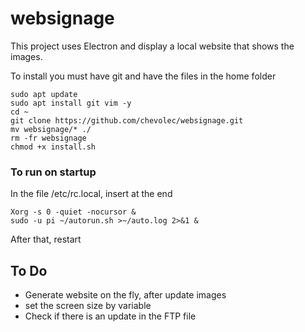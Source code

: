 # websignage

This project uses Electron and display a local website that shows the images.


To install you must have git  and have the files in the home folder

```
sudo apt update
sudo apt install git vim -y
cd ~
git clone https://github.com/chevolec/websignage.git
mv websignage/* ./
rm -fr websignage
chmod +x install.sh
```


### To run on startup

In the file /etc/rc.local, insert at the end
```
Xorg -s 0 -quiet -nocursor &
sudo -u pi ~/autorun.sh >~/auto.log 2>&1 &
```
After that, restart



## To Do

- Generate website on the fly, after update images
- set the screen size by variable
- Check if there is an update in the FTP file
